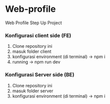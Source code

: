 # Web-profile
Web Profile Step Up Project

### Konfigurasi client side (FE)
1. Clone repository ini
2. masuk folder client
3. konfigurasi environment (di terminal) -> npm i
4. running -> npm run dev


### Konfigurasi Server side (BE)
1. Clone repository ini
2. masuk folder server
3. konfigurasi environment (di terminal) -> npm i
